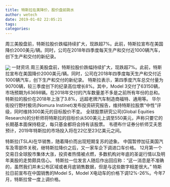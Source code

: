 ```yaml
---
title: 特斯拉在美降价，股价盘前跳水
author: wetech
date: 2019-01-02 22:05:21
tags: 
categories: 
---
```

周三美股盘前，特斯拉股价跌幅持续扩大，现跌超7%。此前，特斯拉宣布在美国降价2000美元/辆。同时，公司在2018年四季度每天生产和交付近1000辆汽车，创下生产和交付的新纪录。
<!-- more -->
<img align="center" border="0" src="https://imgcdn.yicai.com/uppics/images/2019/01/073bea620881af0432a90eea429a9a41.jpg" />
一财资讯
周三美股盘前，特斯拉股价跌幅持续扩大，现跌超7%。此前，特斯拉宣布在美国降价2000美元/辆。同时，公司在2018年四季度每天生产和交付近1000辆汽车，创下生产和交付的新纪录。
特斯拉表示，第四季度汽车总交付量为90700辆，较三季度创下的纪录高位增长8%。其中，Model 3交付了63150辆，市场预期为63698辆。在2018年交付的汽车数量差不多是之前所有年份的总和。
特斯拉的股价在2018年上涨了3.8%，远超老牌汽车制造商福特、通用等。
华尔街投行野村极讯(Nomura Instinet)发布投资研究报告，维持特斯拉股票“中性”评级，同时维持300美元的目标股价不变。
全球股票研究公司(Global Equities Research)的分析师将特斯拉的目标价从500美元上调至550美元，声称只要它的长期基本面保持稳定，每只基金都将会持有该股票。
韦德布什证券分析师艾夫思预计，2019年特斯拉的市场投入将在22亿至23亿美元之间。
 
 
特斯拉(TSLA)在华销售，随着降价而出现短期复苏的迹象。
中国暂停加征美国汽车及零部件关税，继特斯拉降价之后，又一家车企下调进口车价格。
12月第一个交易日全球股市集体大涨，投资者热情被点燃，多数机构对年底的圣诞行情以及明年美股的走势颇具信心。
特斯拉一位发言人随后作出回应称：“这一消息是不准确的，虽然我们并未公布区域或者月底销售数据，但是与这些数字相差很大。”
特斯拉日前宣布在中国销售的Model S，Model X电动车的价格下调12%-26%。今年7月，特斯拉曾一度上调价格。
